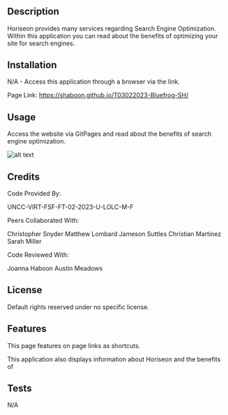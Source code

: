# <Horiseon>

## Description

Horiseon provides many services regarding Search Engine Optimization. Within this application you can read about the benefits of optimizing your site for search engines.

## Installation

N/A - Access this application through a browser via the link.

Page Link:
https://shaboon.github.io/T03022023-Bluefrog-SH/

## Usage

Access the website via GitPages and read about the benefits of search engine optimization.

![alt text](assets/images/screenshot.png)

## Credits

Code Provided By:

UNCC-VIRT-FSF-FT-02-2023-U-LOLC-M-F


Peers Collaborated With:

Christopher Snyder
Matthew Lombard
Jameson Suttles
Christian Martinez
Sarah Miller


Code Reviewed With:

Joanna Haboon
Austin Meadows

## License

Default rights reserved under no specific license.

## Features

This page features on page links as shortcuts.

This application also displays information about Horiseon and the benefits of 

## Tests

N/A